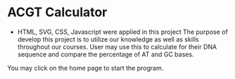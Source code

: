 # ACGT Calculator
- HTML, SVG, CSS, Javascript were applied in this project
The purpose of develop this project is to utilize our knowledge as well as skills throughout our courses. User may use this to calculate for their DNA sequence and compare the percentage of AT and GC bases. 

You may click on the home page to start the program.
